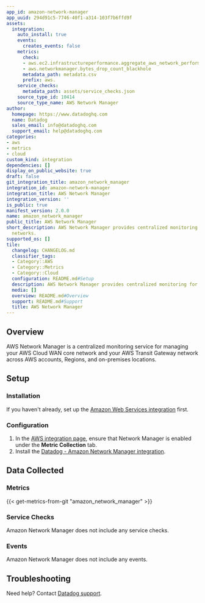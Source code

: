 ```yaml
---
app_id: amazon-network-manager
app_uuid: 294d91c5-7746-40f1-a314-103f7b6ffd9f
assets:
  integration:
    auto_install: true
    events:
      creates_events: false
    metrics:
      check:
      - aws.ec2.infrastructureperformance.aggregate_aws_network_performance
      - aws.networkmanager.bytes_drop_count_blackhole
      metadata_path: metadata.csv
      prefix: aws.
    service_checks:
      metadata_path: assets/service_checks.json
    source_type_id: 10414
    source_type_name: AWS Network Manager
author:
  homepage: https://www.datadoghq.com
  name: Datadog
  sales_email: info@datadoghq.com
  support_email: help@datadoghq.com
categories:
- aws
- metrics
- cloud
custom_kind: integration
dependencies: []
display_on_public_website: true
draft: false
git_integration_title: amazon_network_manager
integration_id: amazon-network-manager
integration_title: AWS Network Manager
integration_version: ''
is_public: true
manifest_version: 2.0.0
name: amazon_network_manager
public_title: AWS Network Manager
short_description: AWS Network Manager provides centralized monitoring for global
  networks.
supported_os: []
tile:
  changelog: CHANGELOG.md
  classifier_tags:
  - Category::AWS
  - Category::Metrics
  - Category::Cloud
  configuration: README.md#Setup
  description: AWS Network Manager provides centralized monitoring for global networks.
  media: []
  overview: README.md#Overview
  support: README.md#Support
  title: AWS Network Manager
---
```


<!--  SOURCED FROM https://github.com/DataDog/integrations-internal-core -->
## Overview

AWS Network Manager is a centralized monitoring service for managing your AWS Cloud WAN core network and your AWS Transit Gateway network across AWS accounts, Regions, and on-premises locations. 

## Setup

### Installation

If you haven't already, set up the [Amazon Web Services integration][1] first.

### Configuration

1. In the [AWS integration page][2], ensure that Network Manager is enabled under the **Metric Collection** tab.
2. Install the [Datadog - Amazon Network Manager integration][3].

## Data Collected

### Metrics
{{< get-metrics-from-git "amazon_network_manager" >}}


### Service Checks

Amazon Network Manager does not include any service checks.

### Events

Amazon Network Manager does not include any events.

## Troubleshooting

Need help? Contact [Datadog support][5].

[1]: https://docs.datadoghq.com/ja/integrations/amazon_web_services/
[2]: https://app.datadoghq.com/integrations/amazon-web-services
[3]: https://app.datadoghq.com/integrations/amazon-network-manager
[4]: https://github.com/DataDog/integrations-internal-core/blob/main/amazon_network_manager/metadata.csv
[5]: https://docs.datadoghq.com/ja/help/
